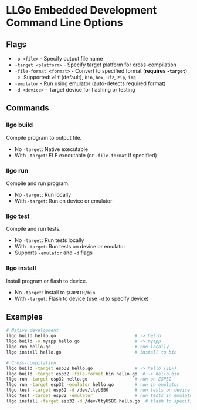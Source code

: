 # LLGo Embedded Development Command Line Options

## Flags

- `-o <file>` - Specify output file name
- `-target <platform>` - Specify target platform for cross-compilation
- `-file-format <format>` - Convert to specified format (**requires `-target`**)
  - Supported: `elf` (default), `bin`, `hex`, `uf2`, `zip`, `img`
- `-emulator` - Run using emulator (auto-detects required format)
- `-d <device>` - Target device for flashing or testing

## Commands

### llgo build
Compile program to output file.
- No `-target`: Native executable
- With `-target`: ELF executable (or `-file-format` if specified)

### llgo run  
Compile and run program.
- No `-target`: Run locally
- With `-target`: Run on device or emulator

### llgo test
Compile and run tests.
- No `-target`: Run tests locally
- With `-target`: Run tests on device or emulator
- Supports `-emulator` and `-d` flags

### llgo install
Install program or flash to device.
- No `-target`: Install to `$GOPATH/bin`
- With `-target`: Flash to device (use `-d` to specify device)

## Examples

```bash
# Native development
llgo build hello.go                              # -> hello
llgo build -o myapp hello.go                     # -> myapp
llgo run hello.go                                # run locally
llgo install hello.go                            # install to bin

# Cross-compilation
llgo build -target esp32 hello.go                # -> hello (ELF)
llgo build -target esp32 -file-format bin hello.go  # -> hello.bin
llgo run -target esp32 hello.go                  # run on ESP32
llgo run -target esp32 -emulator hello.go        # run in emulator
llgo test -target esp32 -d /dev/ttyUSB0          # run tests on device
llgo test -target esp32 -emulator                # run tests in emulator
llgo install -target esp32 -d /dev/ttyUSB0 hello.go  # flash to specific device
```
